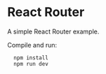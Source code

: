 # React Router

A simple React Router example.

Compile and run: 
```
  npm install
  npm run dev
```